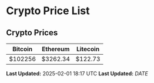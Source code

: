 # Crypto Price List

## Crypto Prices
| Bitcoin | Ethereum | Litecoin |
| ------- | -------- | -------- |
| $102256 | $3262.34 | $122.73 |
**Last Updated:** 2025-02-01 18:17 UTC
**Last Updated:** $DATE$

